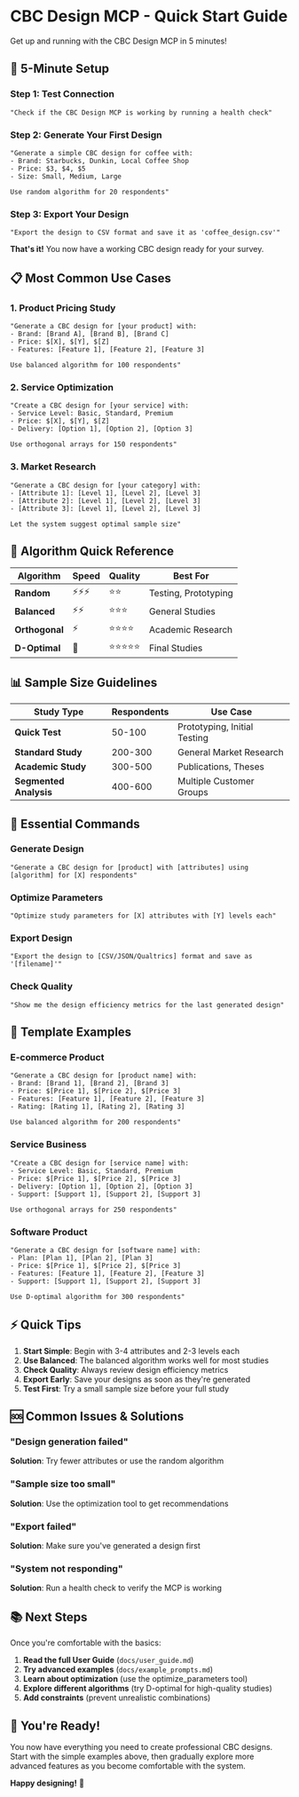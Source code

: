# CBC Design MCP - Quick Start Guide

Get up and running with the CBC Design MCP in 5 minutes!

## 🚀 5-Minute Setup

### Step 1: Test Connection
```
"Check if the CBC Design MCP is working by running a health check"
```

### Step 2: Generate Your First Design
```
"Generate a simple CBC design for coffee with:
- Brand: Starbucks, Dunkin, Local Coffee Shop
- Price: $3, $4, $5
- Size: Small, Medium, Large

Use random algorithm for 20 respondents"
```

### Step 3: Export Your Design
```
"Export the design to CSV format and save it as 'coffee_design.csv'"
```

**That's it!** You now have a working CBC design ready for your survey.

## 📋 Most Common Use Cases

### 1. Product Pricing Study
```
"Generate a CBC design for [your product] with:
- Brand: [Brand A], [Brand B], [Brand C]
- Price: $[X], $[Y], $[Z]
- Features: [Feature 1], [Feature 2], [Feature 3]

Use balanced algorithm for 100 respondents"
```

### 2. Service Optimization
```
"Create a CBC design for [your service] with:
- Service Level: Basic, Standard, Premium
- Price: $[X], $[Y], $[Z]
- Delivery: [Option 1], [Option 2], [Option 3]

Use orthogonal arrays for 150 respondents"
```

### 3. Market Research
```
"Generate a CBC design for [your category] with:
- [Attribute 1]: [Level 1], [Level 2], [Level 3]
- [Attribute 2]: [Level 1], [Level 2], [Level 3]
- [Attribute 3]: [Level 1], [Level 2], [Level 3]

Let the system suggest optimal sample size"
```

## 🎯 Algorithm Quick Reference

| Algorithm | Speed | Quality | Best For |
|-----------|-------|---------|----------|
| **Random** | ⚡⚡⚡ | ⭐⭐ | Testing, Prototyping |
| **Balanced** | ⚡⚡ | ⭐⭐⭐ | General Studies |
| **Orthogonal** | ⚡ | ⭐⭐⭐⭐ | Academic Research |
| **D-Optimal** | 🐌 | ⭐⭐⭐⭐⭐ | Final Studies |

## 📊 Sample Size Guidelines

| Study Type | Respondents | Use Case |
|------------|-------------|----------|
| **Quick Test** | 50-100 | Prototyping, Initial Testing |
| **Standard Study** | 200-300 | General Market Research |
| **Academic Study** | 300-500 | Publications, Theses |
| **Segmented Analysis** | 400-600 | Multiple Customer Groups |

## 🔧 Essential Commands

### Generate Design
```
"Generate a CBC design for [product] with [attributes] using [algorithm] for [X] respondents"
```

### Optimize Parameters
```
"Optimize study parameters for [X] attributes with [Y] levels each"
```

### Export Design
```
"Export the design to [CSV/JSON/Qualtrics] format and save as '[filename]'"
```

### Check Quality
```
"Show me the design efficiency metrics for the last generated design"
```

## 📝 Template Examples

### E-commerce Product
```
"Generate a CBC design for [product name] with:
- Brand: [Brand 1], [Brand 2], [Brand 3]
- Price: $[Price 1], $[Price 2], $[Price 3]
- Features: [Feature 1], [Feature 2], [Feature 3]
- Rating: [Rating 1], [Rating 2], [Rating 3]

Use balanced algorithm for 200 respondents"
```

### Service Business
```
"Create a CBC design for [service name] with:
- Service Level: Basic, Standard, Premium
- Price: $[Price 1], $[Price 2], $[Price 3]
- Delivery: [Option 1], [Option 2], [Option 3]
- Support: [Support 1], [Support 2], [Support 3]

Use orthogonal arrays for 250 respondents"
```

### Software Product
```
"Generate a CBC design for [software name] with:
- Plan: [Plan 1], [Plan 2], [Plan 3]
- Price: $[Price 1], $[Price 2], $[Price 3]
- Features: [Feature 1], [Feature 2], [Feature 3]
- Support: [Support 1], [Support 2], [Support 3]

Use D-optimal algorithm for 300 respondents"
```

## ⚡ Quick Tips

1. **Start Simple**: Begin with 3-4 attributes and 2-3 levels each
2. **Use Balanced**: The balanced algorithm works well for most studies
3. **Check Quality**: Always review design efficiency metrics
4. **Export Early**: Save your designs as soon as they're generated
5. **Test First**: Try a small sample size before your full study

## 🆘 Common Issues & Solutions

### "Design generation failed"
**Solution**: Try fewer attributes or use the random algorithm

### "Sample size too small"
**Solution**: Use the optimization tool to get recommendations

### "Export failed"
**Solution**: Make sure you've generated a design first

### "System not responding"
**Solution**: Run a health check to verify the MCP is working

## 📚 Next Steps

Once you're comfortable with the basics:

1. **Read the full User Guide** (`docs/user_guide.md`)
2. **Try advanced examples** (`docs/example_prompts.md`)
3. **Learn about optimization** (use the optimize_parameters tool)
4. **Explore different algorithms** (try D-optimal for high-quality studies)
5. **Add constraints** (prevent unrealistic combinations)

## 🎉 You're Ready!

You now have everything you need to create professional CBC designs. Start with the simple examples above, then gradually explore more advanced features as you become comfortable with the system.

**Happy designing!** 🚀
